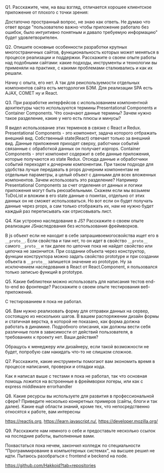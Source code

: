 Q1. Расскажите, чем, на ваш взгляд, отличается хорошее клиентское приложение от
плохого с точки зрения:
	
  Достаточно пространный вопрос, не знаю как ответь. Не думаю что ответ вроде "пользователю важно чтобы приложение работало 
без ошибок, было интуитивно понятным и давало требуемую информацию" будет удовлетворителен. 

  Q2. Опишите основные особенности разработки крупных многостраничных сайтов,
функциональность которых может меняться в процессе реализации и поддержки.
Расскажите о своем опыте работы над подобными сайтами: какие подходы,
инструменты и технологии вы применяли на практике, с какими проблемами
сталкивались и как их решали. 

  Начну с опыта, его нет. А так для реиспользуемости отдельных компонентов сайта есть методология БЭМ. Для реализации SPA
есть AJAX, COMET ну и React.

  Q3. При разработке интерфейсов с использованием компонентной архитектуры часто
используются термины Presentational Сomponents и Сontainer Сomponents. Что
означают данные термины? Зачем нужно такое разделение, какие у него есть
плюсы и минусы? 

  Я видел использование этих терменов в связке с React и Redux. Presentational Сomponents - это компонент, задача которого 
отбражать внешний вид. Собственный state(React) отвечает только за внешний вид. Данные приложения приходят сверху, 
работчики событий связанные с обработкой данных он получает изprops. 
  Сontainer Сomponents - этот компонент содержит в себе данные приложения, которые получаются из state Redux. Отсюда 
данные и обработчики событий переходят к дочерним компонентам. При таком подходе для удобства лучше передавать в props 
дочерним компонентам не отдельные параметры, а целый объект с данными для всех вложенных компонентов.
  Зачем использовать это разделение? Например Presentational Сomponents за счет отделения от данных и логики приложения
могут быть реюзабельными. Скажем если мы возьмем ToDoList и вложим в его state данные о поинтах, отдельно от этих данных он не сможет использоваться. Но вот если он будет получать данные через props, а сам только отображать их, нам не нужно будет каждый раз переписывать как отрисовывать лист. 

  Q4. Как устроено наследование в JS? Расскажите о своем опыте реализации JSнаследования
без использования фреймворков. 

  В js объект если не находит в себе запрашивоемогосвойства ищет его в `__proto__`. Если свойства и там нет, то он идет в 
cвойство `__proto__` самого`__proto__` и так далее по цепочке пока не найдет свойство или цепочка не закончится. При создании 
объекта через конструктор, функции конструктора можно задать свойство prototype и при создании объекта в `__proto__` запишется значение из prototype. Ну за исключением наследования в React от React.Component, я пользовался только записью функций в prototype.

  Q5. Какие библиотеки можно использовать для написания тестов end-to-end во
фронтенде? Расскажите о своем опыте тестирования веб-приложений. 

  С тестированием я пока не работал.

  Q6. Вам нужно реализовать форму для отправки данных на сервер, состоящую из
нескольких шагов. В вашем распоряжении дизайн формы и статичная верстка, в
которой не показано, как форма должна работать в динамике. Подробного
описания, как должны вести себя различные поля в зависимости от действий
пользователя, в требованиях к проекту нет. Ваши действия? 

  Обращусь к менеджеру или дизайнеру, если такой возможности не будет, попробую сам накидать что-то не слишком сложное.

  Q7. Расскажите, какие инструменты помогают вам экономить время в процессе
написания, проверки и отладки кода. 

  Как я написал выше с тестами я пока не работал, так что основная помощь ложится на встроенные в фреймворки логеры, или как
с express middleware errorhandler

 Q8. Какие ресурсы вы используете для развития в профессиональной сфере? Приведите
несколько конкретных примеров (сайты, блоги и так далее).
Какие ещё области знаний, кроме тех, что непосредственно относятся к работе,
вам интересны

https://reactjs.org,
https://learn.javascript.ru/,
https://developer.mozilla.org/

  Q9. Расскажите нам немного о себе и предоставьте несколько ссылок на последние
работы, выполненные вами. 

  Похвастаться пока нечем, закончил колледж по специальности "Программирование в компьютерных системах", на высшее решил не 
идти. Пытаюсь разобраться с frontend и beckend на node.

https://github.com/Hakkoid?tab=repositories

